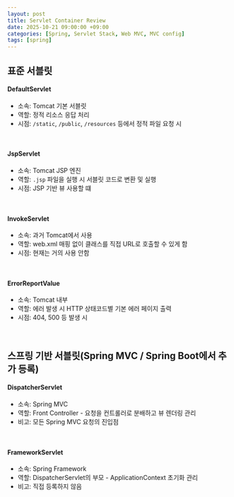 ```yaml
---
layout: post
title: Servlet Container Review
date: 2025-10-21 09:00:00 +09:00
categories: [Spring, Servlet Stack, Web MVC, MVC config]
tags: [spring]
---
```


## 표준 서블릿

#### DefaultServlet

- 소속: Tomcat 기본 서블릿
- 역할: 정적 리소스 응답 처리
- 시점: `/static`, `/public`, `/resources` 등에서 정적 파일 요청 시

<br>

#### JspServlet

- 소속: Tomcat JSP 엔진
- 역할: `.jsp` 파일을 실행 시 서블릿 코드로 변환 및 실행
- 시점: JSP 기반 뷰 사용할 떄

<br>

#### InvokeServlet

- 소속: 과거 Tomcat에서 사용
- 역할: web.xml 매핑 없이 클래스를 직접 URL로 호출할 수 있게 함
- 시점: 현재는 거의 사용 안함

<br>

#### ErrorReportValue

- 소속: Tomcat 내부
- 역할: 에러 발생 시 HTTP 상태코드별 기본 에러 페이지 출력
- 시점: 404, 500 등 발생 시

<br>

## 스프링 기반 서블릿(Spring MVC / Spring Boot에서 추가 등록)

#### DispatcherServlet

- 소속: Spring MVC
- 역할: Front Controller - 요청을 컨트롤러로 분배하고 뷰 렌더링 관리
- 비고: 모든 Spring MVC 요청의 진입점

<br>

#### FrameworkServlet

- 소속: Spring Framework
- 역할: DispatcherServlet의 부모 - ApplicationContext 초기화 관리
- 비고: 직접 등록하지 않음

<br>

